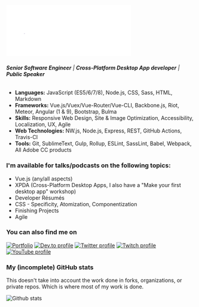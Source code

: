 <img src="https://raw.githubusercontent.com/TheJaredWilcurt/TheJaredWilcurt/master/tjw-logo.png" alt="The Jared Wilcurt logo" width="334" height="136">


###### ***Senior Software Engineer*** | ***Cross-Platform Desktop App developer*** | ***Public Speaker***

* **Languages:** JavaScript (ES5/6/7/8), Node.js, CSS, Sass, HTML, Markdown
* **Frameworks:** Vue.js/Vuex/Vue-Router/Vue-CLI, Backbone.js, Riot, Meteor, Angular (1 & 9), Bootstrap, Bulma
* **Skills:** Responsive Web Design, Site & Image Optimization, Accessibility, Localization, UX, Agile
* **Web Technologies:** NW.js, Node.js, Express, REST, GitHub Actions, Travis-CI
* **Tools:** Git, SublimeText, Gulp, Rollup, ESLint, SassLint, Babel, Webpack, All Adobe CC products


### I'm available for talks/podcasts on the following topics:

* Vue.js (any/all aspects)
* XPDA (Cross-Platform Desktop Apps, I also have a "Make your first desktop app" workshop)
* Developer Résumés
* CSS - Specificity, Atomization, Componentization
* Finishing Projects
* Agile


### You can also find me on

[<img src='https://cdn.jsdelivr.net/npm/simple-icons@3.0.1/icons/vue-dot-js.svg' title='Portfolio' height='40'>](https://TheJaredWilcurt.com)   [<img src='https://cdn.jsdelivr.net/npm/simple-icons@3.0.1/icons/dev-dot-to.svg' title='Dev.to profile'  height='40'>](https://dev.to/TheJaredWilcurt)   [<img src='https://cdn.jsdelivr.net/npm/simple-icons@3.0.1/icons/twitter.svg'    title='Twitter profile' height='40'>](https://twitter.com/@TheJaredWilcurt)   [<img src='https://cdn.jsdelivr.net/npm/simple-icons@3.0.1/icons/twitch.svg'     title='Twitch profile'  height='40'>](https://twitch.com/TheJaredWilcurt)   [<img src='https://cdn.jsdelivr.net/npm/simple-icons@3.0.1/icons/youtube.svg'    title='YouTube profile' height='40'>](https://youtube.com/TheJaredWilcurt)


### My (incomplete) GitHub stats

This doesn't take into account the work done in forks, organizations, or private repos. Which is where most of my work is done.

![Github stats](https://github-readme-stats.vercel.app/api?username=TheJaredWilcurt&show_icons=true)
